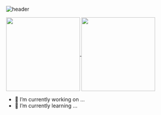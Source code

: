 ![header](https://capsule-render.vercel.app/api?type=waving&color=auto&height=300&section=header&text=t4e1's%20github&fontSize=90&desc=web%20developer&descSize=30&descAlign=68&descAlignY=72)

<a href="https://github.com/anuraghazra/github-readme-stats">
  <img height=200 align="center" src="https://github-readme-stats.vercel.app/api?username=t4e1&theme=dracula" />
</a>
<a href="https://github.com/anuraghazra/convoychat">
  <img height=200 align="center" src="https://github-readme-stats.vercel.app/api/top-langs?username=t4e1&layout=compact&langs_count=8&card_width=320&theme=dracula" />
</a>

- 🔭 I’m currently working on ...
- 🌱 I’m currently learning ...

<!--
**t4e1/t4e1** is a ✨ _special_ ✨ repository because its `README.md` (this file) appears on your GitHub profile.

Here are some ideas to get you started:

- 🔭 I’m currently working on ...
- 🌱 I’m currently learning ...
- 👯 I’m looking to collaborate on ...
- 🤔 I’m looking for help with ...
- 💬 Ask me about ...
- 📫 How to reach me: ...
- 😄 Pronouns: ...
- ⚡ Fun fact: ...
-->
